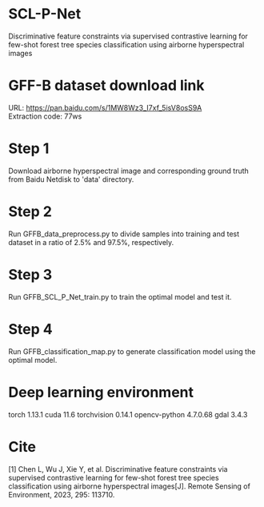 # SCL-P-Net
Discriminative feature constraints via supervised contrastive learning for few-shot forest tree species classification using airborne hyperspectral images
# GFF-B dataset download link
URL: https://pan.baidu.com/s/1MW8Wz3_I7xf_5isV8osS9A<br>
Extraction code: 77ws
# Step 1
Download airborne hyperspectral image and corresponding ground truth from Baidu Netdisk to 'data' directory.
# Step 2
Run GFFB_data_preprocess.py to divide samples into training and test dataset in a ratio of 2.5% and 97.5%, respectively.
# Step 3
Run GFFB_SCL_P_Net_train.py to train the optimal model and test it.
# Step 4
Run GFFB_classification_map.py to generate classification model using the optimal model.
# Deep learning environment
torch 1.13.1
cuda 11.6
torchvision 0.14.1
opencv-python 4.7.0.68
gdal 3.4.3
# Cite
[1]	Chen L, Wu J, Xie Y, et al. Discriminative feature constraints via supervised contrastive learning for few-shot forest tree species classification using airborne hyperspectral images[J]. Remote Sensing of Environment, 2023, 295: 113710.